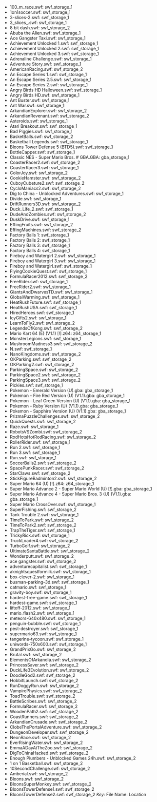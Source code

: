 * 100_m_race.swf: swf_storage_1
* 1on1soccer.swf: swf_storage_1
* 3-slices-2.swf: swf_storage_1
* 3_slices_.swf: swf_storage_1
* 8 bit dash.swf: swf_storage_2
* Abuba the Alien.swf: swf_storage_1
* Ace Gangster Taxi.swf: swf_storage_1
* Achievement Unlocked 1.swf: swf_storage_1
* Achievement Unlocked 2.swf: swf_storage_1
* Achievement Unlocked 3.swf: swf_storage_1
* Adrenaline Challenge.swf: swf_storage_1
* Adventure Story.swf: swf_storage_1
* AmericanRacing.swf: swf_storage_2
* An Escape Series 1.swf: swf_storage_1
* An Escape Series 2.5.swf: swf_storage_1
* An Escape Series 2.swf: swf_storage_1
* Angry Birds HD Halloween.swf: swf_storage_1
* Angry Birds HD.swf: swf_storage_1
* Ant Buster.swf: swf_storage_1
* Ant War.swf: swf_storage_1
* ArkandianExplorer.swf: swf_storage_2
* ArkandianRevenant.swf: swf_storage_2
* Asteroids.swf: swf_storage_1
* Atari Breakout.swf: swf_storage_1
* Bad Piggies.swf: swf_storage_1
* BasketBalls.swf: swf_storage_2
* Basketball Legends.swf: swf_storage_1
* Bloons Tower Defense 5 (BTD5).swf: swf_storage_1
* BottleCapper.swf: swf_storage_1
* Classic NES - Super Mario Bros. # GBA.GBA: gba_storage_1
* CoasterRacer2.swf: swf_storage_2
* CoasterRacer3.swf: swf_storage_1
* ColorJoy.swf: swf_storage_2
* CookieHamster.swf: swf_storage_2
* CuboyCubeture2.swf: swf_storage_2
* CycloManiacs2.swf: swf_storage_2
* Dig to China - Unblocked Adventures.swf: swf_storage_1
* Divide.swf: swf_storage_1
* DriftRunners3D.swf: swf_storage_2
* Duck_Life_2.swf: swf_storage_1
* DudeAndZombies.swf: swf_storage_2
* DuskDrive.swf: swf_storage_1
* EffingFruits.swf: swf_storage_2
* EffingMachines.swf: swf_storage_2
* Factory Balls 1: swf_storage_1
* Factory Balls 2: swf_storage_1
* Factory Balls 3: swf_storage_1
* Factory Balls 4: swf_storage_1
* Fireboy and Watergirl 2.swf: swf_storage_1
* Fireboy and Watergirl 3.swf: swf_storage_1
* Fireboy and Watergirl.swf: swf_storage_1
* FlyingCookieQuest.swf: swf_storage_1
* FormulaRacer2012.swf: swf_storage_2
* FreeRider.swf: swf_storage_1
* FreeRider2.swf: swf_storage_1
* GiantsAndDwarvesTD.swf: swf_storage_1
* GlobalWarming.swf: swf_storage_1
* HeatRushFuture.swf: swf_storage_1
* HeatRushUSA.swf: swf_storage_1
* HiredHeroes.swf: swf_storage_1
* IcyGifts2.swf: swf_storage_1
* LearnToFly2.swf: swf_storage_2
* LegendsOfKong.swf: swf_storage_2
* Mario Kart 64 (E) (V1.1) [!].z64: z64_storage_1
* MonsterLegions.swf: swf_storage_1
* MushroomMadness3.swf: swf_storage_2
* N.swf: swf_storage_1
* NanoKingdoms.swf: swf_storage_2
* OKParking.swf: swf_storage_2
* OKParking2.swf: swf_storage_2
* ParkingSpace.swf: swf_storage_2
* ParkingSpace2.swf: swf_storage_2
* ParkingSpace3.swf: swf_storage_2
* Pickies.swf: swf_storage_1
* Pokemon - Emerald Version (U).gba: gba_storage_1
* Pokemon - Fire Red Version (U) (V1.1).gba: gba_storage_1
* Pokemon - Leaf Green Version (U) (V1.1).gba: gba_storage_1
* Pokemon - Ruby Version (U) (V1.1).gba: gba_storage_1
* Pokemon - Sapphire Version (U) (V1.1).gba: gba_storage_1
* PrizmaPuzzleChallenges.swf: swf_storage_2
* QuickQuests.swf: swf_storage_2
* Raze.swf: swf_storage_1
* RobotsVSZombi.swf: swf_storage_2
* RodHotsHotRodRacing.swf: swf_storage_2
* RollerRider.swf: swf_storage_1
* Run 2.swf: swf_storage_1
* Run 3.swf: swf_storage_1
* Run.swf: swf_storage_1
* SoccerBalls2.swf: swf_storage_2
* SpacePunkRacer.swf: swf_storage_2
* StarClaws.swf: swf_storage_2
* StickFigureBadminton2.swf: swf_storage_2
* Super Mario 64 (U) [!].z64: z64_storage_1
* Super Mario Advance 2 - Super Mario World (U) [!].gba: gba_storage_1
* Super Mario Advance 4 - Super Mario Bros. 3 (U) (V1.1).gba: gba_storage_1
* Super Mario CrossOver.swf: swf_storage_1
* SuperFishing.swf: swf_storage_2
* Tank Trouble 2.swf: swf_storage_1
* TimeToPark.swf: swf_storage_2
* TimeToPark2.swf: swf_storage_2
* TrapTheTiger.swf: swf_storage_1
* TrickyRick.swf: swf_storage_1
* TruckLoader4.swf: swf_storage_2
* TurboGolf.swf: swf_storage_2
* UltimateSantaBattle.swf: swf_storage_2
* Wonderputt.swf: swf_storage_2
* ace gangster.swf: swf_storage_2
* adventurecapitalist.swf: swf_storage_1
* aknightsquestformilk.swf: swf_storage_1
* box-clever-2.swf: swf_storage_1
* busman-parking-3d.swf: swf_storage_1
* catmario.swf: swf_storage_1
* gravity-boy.swf: swf_storage_1
* hardest-free-game.swf: swf_storage_1
* hardest-game.swf: swf_storage_1
* liftoff-2012.swf: swf_storage_1
* mario_flash2.swf: swf_storage_1
* meteors-640x480.swf: swf_storage_1
* penguin-bubble.swf: swf_storage_1
* pest-destroyer.swf: swf_storage_1
* supermario63.swf: swf_storage_1
* tangerine-tycoon.swf: swf_storage_1
* uniwords-750x600.swf: swf_storage_1
* GrandPrixGo.swf: swf_storage_2
* Brutal.swf: swf_storage_2
* ElementsOfArkandia.swf: swf_storage_2
* PrincessSaver.swf: swf_storage_2
* DuckLife3Evolution.swf: swf_storage_2
* DoodleGod2.swf: swf_storage_2
* HobbitLaunch.swf: swf_storage_2
* RunDoggyRun.swf: swf_storage_2
* VampirePhysics.swf: swf_storage_2
* ToadTrouble.swf: swf_storage_2
* BattleScribes.swf: swf_storage_2
* FormulaRacer.swf: swf_storage_2
* WoodenPath2.swf: swf_storage_2
* CoastRunners.swf: swf_storage_2
* ArkandianCrusade.swf: swf_storage_2
* ClobeThePortalAdventure.swf: swf_storage_2
* DungeonDeveloper.swf: swf_storage_2
* NeonRace.swf: swf_storage_2
* EverRisingWater.swf: swf_storage_2
* EmmaADayAtTheZoo.swf: swf_storage_2
* DigToChinaHacked.swf: swf_storage_2
* Enough Plumbers - Unblocked Games 24h.swf: swf_storage_2
* 1 on 1 Basketball.swf: swf_storage_2
* 10SecondChallenge.swf: swf_storage_2
* Amberial.swf: swf_storage_2
* Bloons.swf: swf_storage_2
* BloonsSuperMonkey.swf: swf_storage_2
* BloonsTowerDefense1.swf: swf_storage_2
* BloonsTowerDefense2.swf: swf_storage_2
*Key:* File Name: Location
